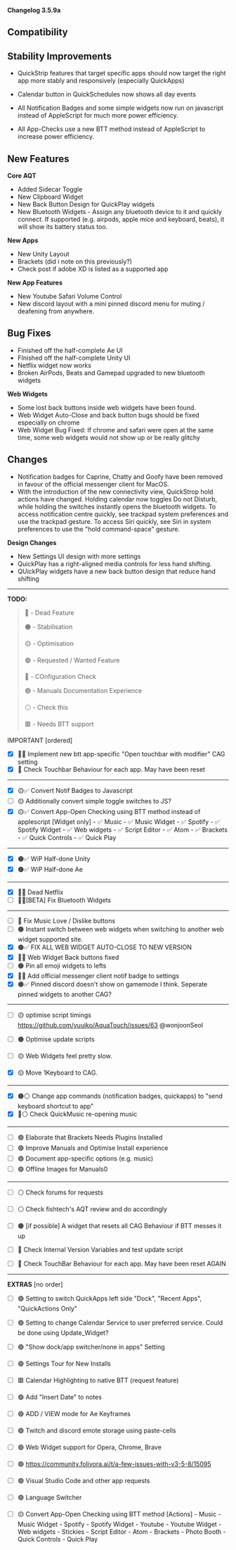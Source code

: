 **Changelog 3.5.9a**

**Compatibility**
-


**Stability Improvements**
-
- QuickStrip features that target specific apps should now target the right app more stably and responsively (especially QuickApps)
- Calendar button in QuickSchedules now shows all day events

- All Notification Badges and some simple widgets now run on javascript instead of AppleScript for much more power efficiency.
- All App-Checks use a new BTT method instead of AppleScript to increase power efficiency.


**New Features**
-

**Core AQT**
- Added Sidecar Toggle
- New Clipboard Widget
- New Back Button Design for QuickPlay widgets
- New Bluetooth Widgets - Assign any bluetooth device to it and quickly connect. If supported (e.g. airpods, apple mice and keyboard, beats), it will show its battery status too.

**New Apps**
- New Unity Layout
- Brackets (did i note on this previously?)
- Check post if adobe XD is listed as a supported app

**New App Features**
- New Youtube Safari Volume Control
- New discord layout with a mini pinned discord menu for muting / deafening from anywhere.


**Bug Fixes**
-
- Finished off the half-complete Ae UI
- FInished off the half-complete Unity UI
- Netflix widget now works
- Broken AirPods, Beats and Gamepad upgraded to new bluetooth widgets

**Web Widgets**
- Some lost back buttons inside web widgets have been found.
- Web Widget Auto-Close and back button bugs should be fixed especially on chrome
- Web Widget Bug Fixed: If chrome and safari were open at the same time, some web widgets would not show up or be really glitchy


**Changes**
-
- Notification badges for Caprine, Chatty and Goofy have been removed in favour of the official messenger client for MacOS.
- With the introduction of the new connectivity view, QuickStrop hold actions have changed. Holding calendar now toggles Do not Disturb, while holding the switches instantly opens the bluetooth widgets. To access notification centre quickly, see trackpad system preferences and use the trackpad gesture. To access Siri quickly, see Siri in system preferences to use the "hold command-space" gesture.


**Design Changes**
- New Settings UI design with more settings
- QuickPlay has a right-aligned media controls for less hand shifting.
- QUickPlay widgets have a new back button design that reduce hand shifting


------------------
**TODO:**

> 🔴 - Dead Feature
> 
> 🟠 - Stabilisation
> 
> 🟡 - Optimisation
> 
> 🟢 - Requested / Wanted Feature
> 
> 🔵 - COnfiguration Check
> 
> 🟣 - Manuals Documentation Experience
> 
> ⚪️ - Check this
> 
> 🟥 - Needs BTT support

IMPORTANT [ordered]

- [x] 🔵✅ Implement new btt app-specific "Open touchbar with modifier" CAG setting 
- [X] 🔵   Check Touchbar Behaviour for each app. May have been reset

----

- [x] 🟡✅ Convert Notif Badges to Javascript
- [ ] 🟡   Additionally convert simple toggle switches to JS? 
- [x] 🟡✅ Convert App-Open Checking using BTT method instead of applescript [Widget only] 
      - ✅ Music
      - ✅ Music Widget
      - ✅ Spotify
      - ✅ Spotify Widget
      - ✅ Web widgets
      - ✅ Script Editor
      - ✅ Atom
      - ✅ Brackets
      - ✅ Quick Controls
      - ✅ Quick Play

----

- [x] 🟠✅ WiP Half-done Unity 
- [x] 🟠✅ WiP Half-done Ae 

----

- [x] 🔴✅ Dead Netflix 
- [ ] 🔴✅[BETA] Fix Bluetooth Widgets 

----

- [ ] 🔴   Fix Music Love / Dislike buttons
- [ ] 🟠   Instant switch between web widgets when switching to another web widget supported site.
- [x] 🟠✅ FIX ALL WEB WIDGET AUTO-CLOSE TO NEW VERSION
- [x] 🔴✅ Web Widget Back buttons fixed 
- [ ] 🟠   Pin all emoji widgets to lefts
- [x] 🔴✅ Add official messenger client notif badge to settings 
- [x] 🟠✅ Pinned discord doesn't show on gamemode I think. Seperate pinned widgets to another CAG?

----

- [ ] 🟡 optimise script timings https://github.com/yuuiko/AquaTouch/issues/63 @wonjoonSeol
- [ ] 🟠 Optimise update scripts
- [ ] 🟡 Web Widgets feel pretty slow.
- [x] 🟡 Move 1Keyboard to CAG.


----

- [x] 🟠⚪️ Change app commands (notification badges, quickapps) to "send keyboard shortcut to app"
- [x] 🔴⚪️ Check QuickMusic re-opening music

----

- [ ] 🟣 Elaborate that Brackets Needs Plugins Installed
- [ ] 🟣 Improve Manuals and Optimise Install experience
- [ ] 🟣 Document app-specific options (e.g. music)
- [ ] 🟣 Offline Images for Manuals0

----

- [ ] ⚪️ Check forums for requests
- [ ] ⚪️ Check fishtech's AQT review and do accordingly
- [ ] 🟠 [if possible] A widget that resets all CAG Behaviour if BTT messes it up

- [ ] 🔵 Check Internal Version Variables and test update script
- [ ] 🔵 Check TouchBar Behaviour for each app. May have been reset AGAIN


------------------

**EXTRAS** [no order]

- [ ] 🟢 Setting to switch QuickApps left side "Dock", "Recent Apps", "QuickActions Only"
- [ ] 🟢 Setting to change Calendar Service to user preferred service. Could be done using Update_Widget?
- [ ] 🟢 "Show dock/app switcher/none in apps" Setting
- [ ] 🟣 Settings Tour for New Installs

- [ ] 🟥 Calendar Highlighting to native BTT (request feature)

- [ ] 🟢 Add "Insert Date" to notes
- [ ] 🟢 ADD / VIEW mode for Ae Keyframes
- [ ] 🟢 Twitch and discord emote storage using paste-cells
- [ ] 🟢 Web Widget support for Opera, Chrome, Brave
- [ ] 🟢 https://community.folivora.ai/t/a-few-issues-with-v3-5-8/15095

- [ ] 🟢 Visual Studio Code and other app requests
- [ ] 🟢 Language Switcher

- [ ] 🟡 Convert App-Open Checking using BTT method [Actions]
      - Music 
      - Music Widget
      - Spotify
      - Spotify Widget
      - Youtube
      - Youtube Widget
      - Web widgets
      - Stickies
      - Script Editor
      - Atom
      - Brackets
      - Photo Booth
      - Quick Controls
      - Quick Play



